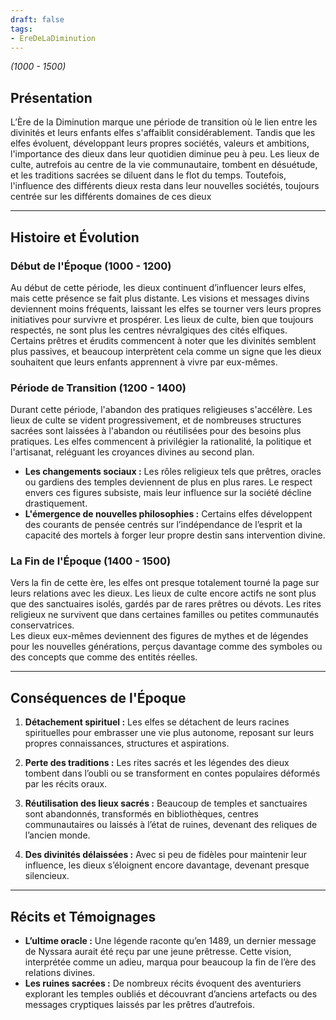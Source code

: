```yaml
---
draft: false
tags:
- EreDeLaDiminution
---
```


*(1000 - 1500)*

## Présentation
L’Ère de la Diminution marque une période de transition où le lien entre les divinités et leurs enfants elfes s'affaiblit considérablement. Tandis que les elfes évoluent, développant leurs propres sociétés, valeurs et ambitions, l'importance des dieux dans leur quotidien diminue peu à peu. Les lieux de culte, autrefois au centre de la vie communautaire, tombent en désuétude, et les traditions sacrées se diluent dans le flot du temps. Toutefois, l'influence des différents dieux resta dans leur nouvelles sociétés, toujours centrée sur les différents domaines de ces dieux

---

## Histoire et Évolution

### Début de l'Époque (1000 - 1200)
Au début de cette période, les dieux continuent d’influencer leurs elfes, mais cette présence se fait plus distante. Les visions et messages divins deviennent moins fréquents, laissant les elfes se tourner vers leurs propres initiatives pour survivre et prospérer. Les lieux de culte, bien que toujours respectés, ne sont plus les centres névralgiques des cités elfiques.  
Certains prêtres et érudits commencent à noter que les divinités semblent plus passives, et beaucoup interprètent cela comme un signe que les dieux souhaitent que leurs enfants apprennent à vivre par eux-mêmes.

### Période de Transition (1200 - 1400)
Durant cette période, l'abandon des pratiques religieuses s'accélère. Les lieux de culte se vident progressivement, et de nombreuses structures sacrées sont laissées à l'abandon ou réutilisées pour des besoins plus pratiques. Les elfes commencent à privilégier la rationalité, la politique et l'artisanat, reléguant les croyances divines au second plan.

- **Les changements sociaux :** Les rôles religieux tels que prêtres, oracles ou gardiens des temples deviennent de plus en plus rares. Le respect envers ces figures subsiste, mais leur influence sur la société décline drastiquement.
- **L'émergence de nouvelles philosophies :** Certains elfes développent des courants de pensée centrés sur l’indépendance de l’esprit et la capacité des mortels à forger leur propre destin sans intervention divine.

### La Fin de l'Époque (1400 - 1500)
Vers la fin de cette ère, les elfes ont presque totalement tourné la page sur leurs relations avec les dieux. Les lieux de culte encore actifs ne sont plus que des sanctuaires isolés, gardés par de rares prêtres ou dévots. Les rites religieux ne survivent que dans certaines familles ou petites communautés conservatrices.  
Les dieux eux-mêmes deviennent des figures de mythes et de légendes pour les nouvelles générations, perçus davantage comme des symboles ou des concepts que comme des entités réelles.

---

## Conséquences de l'Époque

1. **Détachement spirituel :** Les elfes se détachent de leurs racines spirituelles pour embrasser une vie plus autonome, reposant sur leurs propres connaissances, structures et aspirations.
   
2. **Perte des traditions :** Les rites sacrés et les légendes des dieux tombent dans l’oubli ou se transforment en contes populaires déformés par les récits oraux.

3. **Réutilisation des lieux sacrés :** Beaucoup de temples et sanctuaires sont abandonnés, transformés en bibliothèques, centres communautaires ou laissés à l’état de ruines, devenant des reliques de l’ancien monde.

4. **Des divinités délaissées :** Avec si peu de fidèles pour maintenir leur influence, les dieux s’éloignent encore davantage, devenant presque silencieux.

---

## Récits et Témoignages

- **L’ultime oracle :** Une légende raconte qu’en 1489, un dernier message de Nyssara aurait été reçu par une jeune prêtresse. Cette vision, interprétée comme un adieu, marqua pour beaucoup la fin de l’ère des relations divines.
- **Les ruines sacrées :** De nombreux récits évoquent des aventuriers explorant les temples oubliés et découvrant d’anciens artefacts ou des messages cryptiques laissés par les prêtres d’autrefois.
